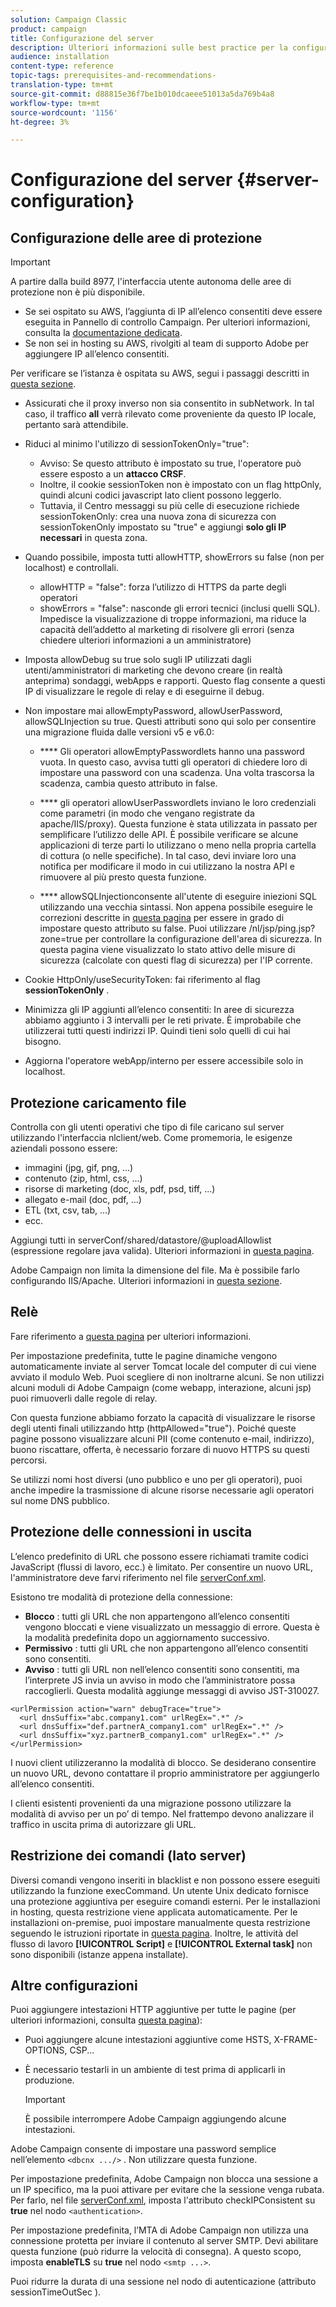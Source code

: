 ```yaml
---
solution: Campaign Classic
product: campaign
title: Configurazione del server
description: Ulteriori informazioni sulle best practice per la configurazione del server.
audience: installation
content-type: reference
topic-tags: prerequisites-and-recommendations-
translation-type: tm+mt
source-git-commit: d88815e36f7be1b010dcaeee51013a5da769b4a8
workflow-type: tm+mt
source-wordcount: '1156'
ht-degree: 3%

---
```



# Configurazione del server {#server-configuration}

## Configurazione delle aree di protezione

>[!IMPORTANT]
>
>A partire dalla build 8977, l&#39;interfaccia utente autonoma delle aree di protezione non è più disponibile.
>
>* Se sei ospitato su AWS, l’aggiunta di IP all’elenco consentiti deve essere eseguita in Pannello di controllo Campaign. Per ulteriori informazioni, consulta la [documentazione dedicata](https://experienceleague.adobe.com/docs/control-panel/using/instances-settings/ip-allow-listing-instance-access.html).
>* Se non sei in hosting su AWS, rivolgiti al team di supporto Adobe per aggiungere IP all’elenco consentiti.

>
>
Per verificare se l’istanza è ospitata su AWS, segui i passaggi descritti in [questa sezione](https://experienceleague.adobe.com/docs/control-panel/using/faq.html).

* Assicurati che il proxy inverso non sia consentito in subNetwork. In tal caso, il traffico **all** verrà rilevato come proveniente da questo IP locale, pertanto sarà attendibile.

* Riduci al minimo l&#39;utilizzo di sessionTokenOnly=&quot;true&quot;:

   * Avviso: Se questo attributo è impostato su true, l&#39;operatore può essere esposto a un **attacco CRSF**.
   * Inoltre, il cookie sessionToken non è impostato con un flag httpOnly, quindi alcuni codici javascript lato client possono leggerlo.
   * Tuttavia, il Centro messaggi su più celle di esecuzione richiede sessionTokenOnly: crea una nuova zona di sicurezza con sessionTokenOnly impostato su &quot;true&quot; e aggiungi **solo gli IP necessari** in questa zona.

* Quando possibile, imposta tutti allowHTTP, showErrors su false (non per localhost) e controllali.

   * allowHTTP = &quot;false&quot;: forza l’utilizzo di HTTPS da parte degli operatori
   * showErrors = &quot;false&quot;: nasconde gli errori tecnici (inclusi quelli SQL). Impedisce la visualizzazione di troppe informazioni, ma riduce la capacità dell’addetto al marketing di risolvere gli errori (senza chiedere ulteriori informazioni a un amministratore)

* Imposta allowDebug su true solo sugli IP utilizzati dagli utenti/amministratori di marketing che devono creare (in realtà anteprima) sondaggi, webApps e rapporti. Questo flag consente a questi IP di visualizzare le regole di relay e di eseguirne il debug.

* Non impostare mai allowEmptyPassword, allowUserPassword, allowSQLInjection su true. Questi attributi sono qui solo per consentire una migrazione fluida dalle versioni v5 e v6.0:

   * **** Gli operatori allowEmptyPasswordlets hanno una password vuota. In questo caso, avvisa tutti gli operatori di chiedere loro di impostare una password con una scadenza. Una volta trascorsa la scadenza, cambia questo attributo in false.

   * **** gli operatori allowUserPasswordlets inviano le loro credenziali come parametri (in modo che vengano registrate da apache/IIS/proxy). Questa funzione è stata utilizzata in passato per semplificare l’utilizzo delle API. È possibile verificare se alcune applicazioni di terze parti lo utilizzano o meno nella propria cartella di cottura (o nelle specifiche). In tal caso, devi inviare loro una notifica per modificare il modo in cui utilizzano la nostra API e rimuovere al più presto questa funzione.

   * **** allowSQLInjectionconsente all&#39;utente di eseguire iniezioni SQL utilizzando una vecchia sintassi. Non appena possibile eseguire le correzioni descritte in [questa pagina](../../migration/using/general-configurations.md) per essere in grado di impostare questo attributo su false. Puoi utilizzare /nl/jsp/ping.jsp?zone=true per controllare la configurazione dell&#39;area di sicurezza. In questa pagina viene visualizzato lo stato attivo delle misure di sicurezza (calcolate con questi flag di sicurezza) per l&#39;IP corrente.

* Cookie HttpOnly/useSecurityToken: fai riferimento al flag **sessionTokenOnly** .

* Minimizza gli IP aggiunti all’elenco consentiti: In aree di sicurezza abbiamo aggiunto i 3 intervalli per le reti private. È improbabile che utilizzerai tutti questi indirizzi IP. Quindi tieni solo quelli di cui hai bisogno.

* Aggiorna l&#39;operatore webApp/interno per essere accessibile solo in localhost.

## Protezione caricamento file

Controlla con gli utenti operativi che tipo di file caricano sul server utilizzando l&#39;interfaccia nlclient/web. Come promemoria, le esigenze aziendali possono essere:

* immagini (jpg, gif, png, ...)
* contenuto (zip, html, css, ...)
* risorse di marketing (doc, xls, pdf, psd, tiff, ...)
* allegato e-mail (doc, pdf, ...)
* ETL (txt, csv, tab, ...)
* ecc.

Aggiungi tutti in serverConf/shared/datastore/@uploadAllowlist (espressione regolare java valida). Ulteriori informazioni in [questa pagina](../../installation/using/configuring-campaign-server.md#limiting-uploadable-files).

Adobe Campaign non limita la dimensione del file. Ma è possibile farlo configurando IIS/Apache. Ulteriori informazioni in [questa sezione](../../installation/using/web-server-configuration.md).

## Relè

Fare riferimento a [questa pagina](../../installation/using/configuring-campaign-server.md#dynamic-page-security-and-relays) per ulteriori informazioni.

Per impostazione predefinita, tutte le pagine dinamiche vengono automaticamente inviate al server Tomcat locale del computer di cui viene avviato il modulo Web. Puoi scegliere di non inoltrarne alcuni. Se non utilizzi alcuni moduli di Adobe Campaign (come webapp, interazione, alcuni jsp) puoi rimuoverli dalle regole di relay.

Con questa funzione abbiamo forzato la capacità di visualizzare le risorse degli utenti finali utilizzando http (httpAllowed=&quot;true&quot;). Poiché queste pagine possono visualizzare alcuni PII (come contenuto e-mail, indirizzo), buono riscattare, offerta, è necessario forzare di nuovo HTTPS su questi percorsi.

Se utilizzi nomi host diversi (uno pubblico e uno per gli operatori), puoi anche impedire la trasmissione di alcune risorse necessarie agli operatori sul nome DNS pubblico.

## Protezione delle connessioni in uscita

L’elenco predefinito di URL che possono essere richiamati tramite codici JavaScript (flussi di lavoro, ecc.) è limitato. Per consentire un nuovo URL, l&#39;amministratore deve farvi riferimento nel file [serverConf.xml](../../installation/using/the-server-configuration-file.md).

Esistono tre modalità di protezione della connessione:

* **Blocco** : tutti gli URL che non appartengono all’elenco consentiti vengono bloccati e viene visualizzato un messaggio di errore. Questa è la modalità predefinita dopo un aggiornamento successivo.
* **Permissivo** : tutti gli URL che non appartengono all’elenco consentiti sono consentiti.
* **Avviso** : tutti gli URL non nell’elenco consentiti sono consentiti, ma l’interprete JS invia un avviso in modo che l’amministratore possa raccoglierli. Questa modalità aggiunge messaggi di avviso JST-310027.

```
<urlPermission action="warn" debugTrace="true">
  <url dnsSuffix="abc.company1.com" urlRegEx=".*" />
  <url dnsSuffix="def.partnerA_company1.com" urlRegEx=".*" />
  <url dnsSuffix="xyz.partnerB_company1.com" urlRegEx=".*" />
</urlPermission>
```

I nuovi client utilizzeranno la modalità di blocco. Se desiderano consentire un nuovo URL, devono contattare il proprio amministratore per aggiungerlo all’elenco consentiti.

I clienti esistenti provenienti da una migrazione possono utilizzare la modalità di avviso per un po’ di tempo. Nel frattempo devono analizzare il traffico in uscita prima di autorizzare gli URL.

## Restrizione dei comandi (lato server)

Diversi comandi vengono inseriti in blacklist e non possono essere eseguiti utilizzando la funzione execCommand. Un utente Unix dedicato fornisce una protezione aggiuntiva per eseguire comandi esterni. Per le installazioni in hosting, questa restrizione viene applicata automaticamente. Per le installazioni on-premise, puoi impostare manualmente questa restrizione seguendo le istruzioni riportate in [questa pagina](../../installation/using/configuring-campaign-server.md#restricting-authorized-external-commands). Inoltre, le attività del flusso di lavoro **[!UICONTROL Script]** e **[!UICONTROL External task]** non sono disponibili (istanze appena installate).

## Altre configurazioni

Puoi aggiungere intestazioni HTTP aggiuntive per tutte le pagine (per ulteriori informazioni, consulta [questa pagina](../../installation/using/configuring-campaign-server.md#restricting-authorized-external-commands)):

* Puoi aggiungere alcune intestazioni aggiuntive come HSTS, X-FRAME-OPTIONS, CSP...
* È necessario testarli in un ambiente di test prima di applicarli in produzione.

   >[!IMPORTANT]
   >
   >È possibile interrompere Adobe Campaign aggiungendo alcune intestazioni.

Adobe Campaign consente di impostare una password semplice nell’elemento `<dbcnx .../>` . Non utilizzare questa funzione.

Per impostazione predefinita, Adobe Campaign non blocca una sessione a un IP specifico, ma la puoi attivare per evitare che la sessione venga rubata. Per farlo, nel file [serverConf.xml](../../installation/using/the-server-configuration-file.md), imposta l&#39;attributo checkIPConsistent su **true** nel nodo `<authentication>`.

Per impostazione predefinita, l’MTA di Adobe Campaign non utilizza una connessione protetta per inviare il contenuto al server SMTP. Devi abilitare questa funzione (può ridurre la velocità di consegna). A questo scopo, imposta **enableTLS** su **true** nel nodo `<smtp ...>`.

Puoi ridurre la durata di una sessione nel nodo di autenticazione (attributo sessionTimeOutSec ).
